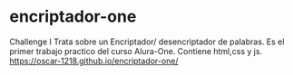 # encriptador-one
Challenge I 
Trata sobre un Encriptador/ desencriptador de palabras. Es el primer trabajo practico del curso Alura-One. Contiene html,css y js.
 https://oscar-1218.github.io/encriptador-one/
